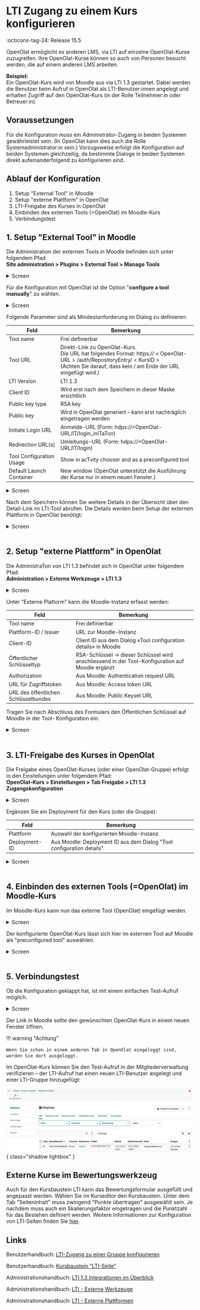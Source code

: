 # LTI Zugang zu einem Kurs konfigurieren

:octicons-tag-24: Release 15.5 

OpenOlat ermöglicht es anderen LMS, via LTI auf einzelne OpenOlat-Kurse zuzugreifen. Ihre OpenOlat-Kurse können so auch von Personen besucht werden, die auf einem anderen LMS arbeiten.

**Beispiel:**<br>
Ein OpenOlat-Kurs wird von Moodle aus via LTI 1.3 gestartet. Dabei werden die Benutzer beim Aufruf in OpenOlat als LTI-Benutzer:innen angelegt und erhalten Zugriff auf den OpenOlat-Kurs (in der Rolle Teilnehmer:in oder Betreuer:in).


## Voraussetzungen

Für die Konfiguration muss ein Administrator-Zugang in beiden Systemen gewährleistet sein.
(In OpenOlat kann dies auch die Rolle Systemadministrator:in sein.) 
Vorzugsweise erfolgt die Konfiguration auf beiden Systemen gleichzeitig, da bestimmte Dialoge in beiden Systemen direkt aufeinanderfolgend zu konfigurieren sind.

## Ablauf der Konfiguration

1. Setup "External Tool" in Moodle
2. Setup "externe Plattform" in OpenOlat
3. LTI-Freigabe des Kurses in OpenOlat
4. Einbinden des externen Tools (=OpenOlat) im Moodle-Kurs
5. Verbindungstest


## 1. Setup "External Tool" in Moodle 

Die Administration der externen Tools in Moodle befinden sich unter folgendem Pfad:<br>
**Site administration > Plugins > External Tool > Manage Tools**

<details>
    <summary>Screen</summary>
	<img src="../assets/LTI_share_coures_moodle-setup1_v1_en.png" />
</details>

Für die Konfiguration mit OpenOlat ist die Option "**configure a tool manually**" zu wählen.

<details>
    <summary>Screen</summary>
	<img src="../assets/LTI_share_coures_moodle-setup2_v1_en.png" />
</details>

Folgende Parameter sind als Mindestanforderung im Dialog zu definieren:

| Feld					| Bemerkung |
| --------------------- | ---------------------------------------------- |
| Tool name				| Frei definierbar |
| Tool URL				| Direkt-Link zu OpenOlat-Kurs. <br> Die URL hat folgendes Format: https:// < OpenOlat-URL > /auth/RepositoryEntry/ < KursID > <br>(Achten Sie darauf, dass kein / am Ende der URL eingefügt wird.) |
| LTI Version			| LTI 1.3 |
| Client ID				| Wird erst nach dem Speichern in dieser Maske ersichtlich |
| Public key type		| RSA key |
| Public key			| Wird in OpenOlat generiert – kann erst nachträglich eingetragen werden |
| Initiate Login URL	| Anmelde-URL (Form: hdps://<OpenOlat- URL/lT/login_iniTaTon) |
| Redirection URL(s)	| Umleitungs-URL (Form: hdps://<OpenOlat-URL/lT/login) |
| Tool Configuration Usage| Show in acTvity chooser and as a preconfigured tool |
| Default Launch Container	| New window (OpenOlat unterstützt die Ausführung der Kurse nur in einem neuen Fenster.) |

<details>
    <summary>Screen</summary>
	<img src="../assets/LTI_share_coures_moodle-setup3_v1_en.png" />
</details>

Nach dem Speichern können Sie weitere Details in der Übersicht über den Detail-Link im LTI-Tool abrufen. Die Details werden beim Setup der externen Plattform in OpenOlat benötigt:

<details>
    <summary>Screen</summary>
	<img src="../assets/LTI_share_coures_moodle-setup4_v1_en.png" />
</details>


<br>

## 2. Setup "externe Plattform" in OpenOlat

Die AdministraTon von LTI 1.3 befindet sich in OpenOlat unter folgendem Pfad:<br>
**Administration > Externe Werkzeuge > LTI 1.3**

<details>
    <summary>Screen</summary>
	<img src="../assets/LTI_share_coures_moodle-setup5_v1_en.png" />
</details>

Unter “Externe Plattorm” kann die Moodle-Instanz erfasst werden:

| Feld					| Bemerkung |
| --------------------- | ---------------------------------------------- |
| Tool name				| Frei definierbar |
| Plattform-ID / Issuer	| URL zur Moodle-Instanz |
| Client-ID				| Client ID aus dem Dialog «Tool configuration details» in Moodle |
| Öffentlicher Schlüsseltyp | RSA-Schlüssel -> dieser Schlüssel wird anschliessend in der Tool-Konfiguration auf Moodle ergänzt |
| Authorization	 		| Aus Moodle: Authentication request URL |
| URL für Zugriffstoken	| Aus Moodle: Access token URL |
| URL des öffentlichen Schlüsselbundes | Aus Moodle: Public Keyset URL |


Tragen Sie nach Abschluss des Formulars den Öffentlichen Schlüssel auf Moodle in der Tool- Konfiguration ein.

<details>
    <summary>Screen</summary>
	<img src="../assets/LTI_share_coures_moodle-setup6_v1_en.png" />
</details>

<br>

## 3. LTI-Freigabe des Kurses in OpenOlat

Die Freigabe eines OpenOlat-Kurses (oder einer OpenOlat-Gruppe) erfolgt in den Einstellungen unter folgendem Pfad:<br>
**OpenOlat-Kurs > Einstellungen > Tab Freigabe > LTI 1.3 Zugangskonfiguration**

<details>
    <summary>Screen</summary>
	<img src="../assets/LTI_share_coures_moodle-setup7_v1_en.png" />
</details>


Ergänzen Sie ein Deployment für den Kurs (oder die Gruppe):

| Feld					| Bemerkung |
| --------------------- | ---------------------------------------------- |
| Plattform				| Auswahl der konfigurierten Moodle-Instanz |
| Deployment-ID 		| Aus Moodle: Deployment ID aus dem Dialog "Tool configuration details" |

<details>
    <summary>Screen</summary>
	<img src="../assets/LTI_share_coures_moodle-setup8_v1_en.png" />
</details>

<br>

## 4. Einbinden des externen Tools (=OpenOlat) im Moodle-Kurs

Im Moodle-Kurs kann nun das externe Tool (OpenOlat) eingefügt werden.

<details>
    <summary>Screen</summary>
	<img src="../assets/LTI_share_coures_moodle-setup9_v1_en.png" />
</details>

Der konfigurierte OpenOlat-Kurs lässt sich hier im externen Tool auf Moodle als "preconfigured tool" auswählen.

<details>
    <summary>Screen</summary>
	<img src="../assets/LTI_share_coures_moodle-setup10_v1_en.png" />
</details>


<br>

## 5. Verbindungstest

Ob die Konfiguration geklappt hat, ist mit einem einfachen Test-Aufruf möglich.

<details>
    <summary>Screen</summary>
	<img src="../assets/LTI_share_coures_moodle-setup11_v1_en.png" />
</details>

Der Link in Moodle sollte den gewünschten OpenOlat-Kurs in einem neuen Fenster öffnen. 

!!! warning "Achtung"

	Wenn Sie schon in einem anderen Tab in OpenOlat eingeloggt sind, werden Sie dort ausgeloggt.  


Im OpenOlat-Kurs können Sie den Test-Aufruf in der Mitgliederverwaltung verifizieren – der LTI-Aufruf hat einen neuen LTI-Benutzer angelegt und einer LTI-Gruppe hinzugefügt:

![LTI_share_coures_moodle-setup12_v1_en.png](assets/LTI_share_coures_moodle-setup12_v1_en.png){ class="shadow lightbox" }


## Externe Kurse im Bewertungswerkzeug

Auch für den Kursbaustein LTI kann das Bewertungsformular ausgefüllt und angepasst werden. 
Wählen Sie im Kurseditor den Kursbaustein. Unter dem Tab "Seiteninhalt" muss zwingend "Punkte übertragen" ausgewählt sein. Je nachdem muss auch ein Skalierungsfaktor eingetragen und die Punktzahl für das Bestehen definiert werden. Weitere Informationen zur Konfiguration von LTI-Seiten finden Sie [hier](https://docs.openolat.org/de/manual_user/learningresources/Course_Element_LTI_Page/).



##  Links

Benutzerhandbuch: [LTI-Zugang zu einer Gruppe konfigurieren](https://docs.openolat.org/de/manual_user/groups/LTI_Share_groups/)

Benutzerhandbuch: [Kursbaustein "LTI-Seite“](http://docs.openolat.org/de/manual_user/learningresources/Course_Element_LTI_Page/)

Administrationshandbuch: [LTI 1.3 Integrationen im Überblick](http://docs.openolat.org/de/manual_admin/administration/LTI_Integrations/)

Administrationshandbuch: [LTI - Externe Werkzeuge](http://docs.openolat.org/de/manual_admin/administration/LTI_External_tools/)

Administrationshandbuch: [LTI - Externe Plattformen](http://docs.openolat.org/de/manual_admin/administration/LTI_External_platforms/)

